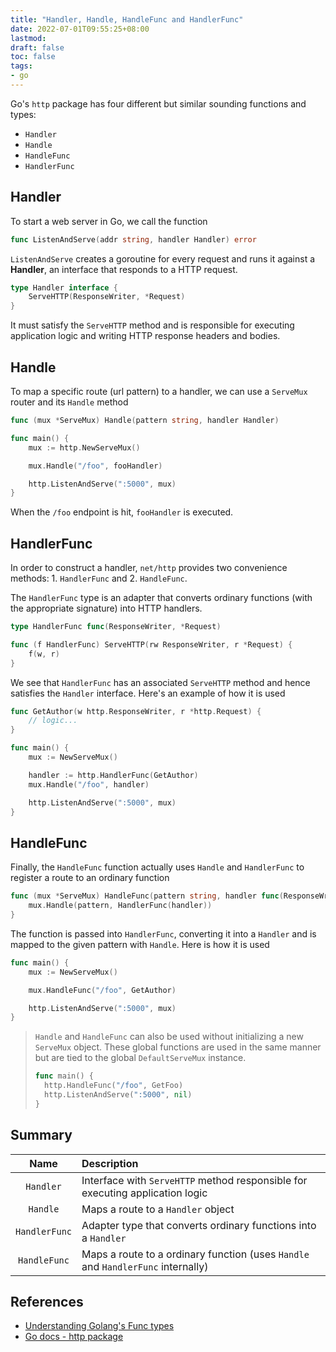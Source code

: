 ```yaml
---
title: "Handler, Handle, HandleFunc and HandlerFunc"
date: 2022-07-01T09:55:25+08:00
lastmod:
draft: false
toc: false
tags:
- go
---
```


Go's `http` package has four different but similar sounding functions and types:
- `Handler`
- `Handle`
- `HandleFunc`
- `HandlerFunc`

## Handler
To start a web server in Go, we call the function

```go
func ListenAndServe(addr string, handler Handler) error
```

`ListenAndServe` creates a goroutine for every request and runs it against a
**Handler**, an interface that responds to a HTTP request.

```go
type Handler interface {
	ServeHTTP(ResponseWriter, *Request)
}
```

It must satisfy the `ServeHTTP` method and is responsible for executing
application logic and writing HTTP response headers and bodies.

## Handle
To map a specific route (url pattern) to a handler, we can use a `ServeMux` router
and its `Handle` method

```go
func (mux *ServeMux) Handle(pattern string, handler Handler)

func main() {
	mux := http.NewServeMux()

	mux.Handle("/foo", fooHandler)

	http.ListenAndServe(":5000", mux)
}
```

When the `/foo` endpoint is hit, `fooHandler` is executed.

## HandlerFunc
In order to construct a handler, `net/http` provides two convenience methods: 1.
`HandlerFunc` and 2. `HandleFunc`.

The `HandlerFunc` type is an adapter that converts ordinary functions (with the
appropriate signature) into HTTP handlers.

```go
type HandlerFunc func(ResponseWriter, *Request)

func (f HandlerFunc) ServeHTTP(rw ResponseWriter, r *Request) {
	f(w, r)
}
```

We see that `HandlerFunc` has an associated `ServeHTTP` method and hence
satisfies the `Handler` interface. Here's an example of how it is used

```go
func GetAuthor(w http.ResponseWriter, r *http.Request) {
	// logic...
}

func main() {
	mux := NewServeMux()

	handler := http.HandlerFunc(GetAuthor)
	mux.Handle("/foo", handler)

	http.ListenAndServe(":5000", mux)
}
```

## HandleFunc
Finally, the `HandleFunc` function actually uses `Handle` and `HandlerFunc` to
register a route to an ordinary function

```go
func (mux *ServeMux) HandleFunc(pattern string, handler func(ResponseWriter, *Request)) {
	mux.Handle(pattern, HandlerFunc(handler))
}
```

The function is passed into `HandlerFunc`, converting it into a `Handler` and is
mapped to the given pattern with `Handle`. Here is how it is used

```go
func main() {
	mux := NewServeMux()

	mux.HandleFunc("/foo", GetAuthor)

	http.ListenAndServe(":5000", mux)
}
```

>`Handle` and `HandleFunc` can also be used without initializing a new `ServeMux`
>object. These global functions are used in the same manner but are tied to the
>global `DefaultServeMux` instance.
>```go
>func main() {
>	http.HandleFunc("/foo", GetFoo)
>	http.ListenAndServe(":5000", nil)
>}
>```

## Summary
| Name          | Description                                                                      |
| :-----------: | :------------------------------------------------------------------------------- |
| `Handler`     | Interface with `ServeHTTP` method responsible for executing application logic    |
| `Handle`      | Maps a route to a `Handler` object                                               |
| `HandlerFunc` | Adapter type that converts ordinary functions into a `Handler`                   |
| `HandleFunc`  | Maps a route to a ordinary function (uses `Handle` and `HandlerFunc` internally) |

## References
- [Understanding Golang's Func types](https://www.integralist.co.uk/posts/understanding-golangs-func-type/)
- [Go docs - http package](https://pkg.go.dev/net/http)
